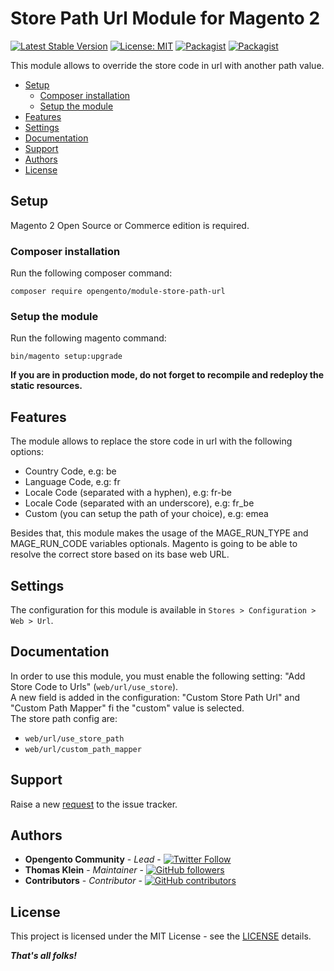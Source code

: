 # Store Path Url Module for Magento 2

[![Latest Stable Version](https://img.shields.io/packagist/v/opengento/module-store-path-url.svg?style=flat-square)](https://packagist.org/packages/opengento/module-store-path-url)
[![License: MIT](https://img.shields.io/github/license/opengento/magento2-store-path-url.svg?style=flat-square)](./LICENSE) 
[![Packagist](https://img.shields.io/packagist/dt/opengento/module-store-path-url.svg?style=flat-square)](https://packagist.org/packages/opengento/module-store-path-url/stats)
[![Packagist](https://img.shields.io/packagist/dm/opengento/module-store-path-url.svg?style=flat-square)](https://packagist.org/packages/opengento/module-store-path-url/stats)

This module allows to override the store code in url with another path value.

 - [Setup](#setup)
   - [Composer installation](#composer-installation)
   - [Setup the module](#setup-the-module)
 - [Features](#features)
 - [Settings](#settings)
 - [Documentation](#documentation)
 - [Support](#support)
 - [Authors](#authors)
 - [License](#license)

## Setup

Magento 2 Open Source or Commerce edition is required.

### Composer installation

Run the following composer command:

```
composer require opengento/module-store-path-url
```

### Setup the module

Run the following magento command:

```
bin/magento setup:upgrade
```

**If you are in production mode, do not forget to recompile and redeploy the static resources.**

## Features

The module allows to replace the store code in url with the following options:  

- Country Code, e.g: be
- Language Code, e.g: fr
- Locale Code (separated with a hyphen), e.g: fr-be
- Locale Code (separated with an underscore), e.g: fr_be
- Custom (you can setup the path of your choice), e.g: emea

Besides that, this module makes the usage of the MAGE_RUN_TYPE and MAGE_RUN_CODE variables optionals. Magento is going to be able to resolve the correct store based on its base web URL.

## Settings

The configuration for this module is available in `Stores > Configuration > Web > Url`.  

## Documentation

In order to use this module, you must enable the following setting: "Add Store Code to Urls" (`web/url/use_store`).  
A new field is added in the configuration: "Custom Store Path Url" and "Custom Path Mapper" fi the "custom" value is selected.  
The store path config are:  

- `web/url/use_store_path`
- `web/url/custom_path_mapper`

## Support

Raise a new [request](https://github.com/opengento/magento2-store-path-url/issues) to the issue tracker.

## Authors

- **Opengento Community** - *Lead* - [![Twitter Follow](https://img.shields.io/twitter/follow/opengento.svg?style=social)](https://twitter.com/opengento)
- **Thomas Klein** - *Maintainer* - [![GitHub followers](https://img.shields.io/github/followers/thomas-kl1.svg?style=social)](https://github.com/thomas-kl1)
- **Contributors** - *Contributor* - [![GitHub contributors](https://img.shields.io/github/contributors/opengento/magento2-store-path-url.svg?style=flat-square)](https://github.com/opengento/magento2-store-path-url/graphs/contributors)

## License

This project is licensed under the MIT License - see the [LICENSE](./LICENSE) details.

***That's all folks!***

